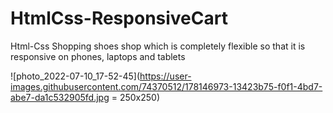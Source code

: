 # HtmlCss-ResponsiveCart
Html-Css Shopping shoes shop which is completely flexible so that it is responsive on phones, laptops and tablets

![photo_2022-07-10_17-52-45](https://user-images.githubusercontent.com/74370512/178146973-13423b75-f0f1-4bd7-abe7-da1c532905fd.jpg = 250x250)
